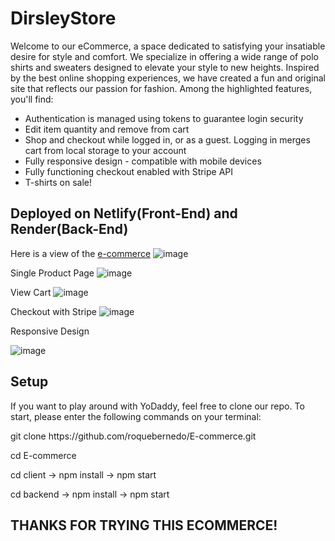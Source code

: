 # DirsleyStore
Welcome to our eCommerce, a space dedicated to satisfying your insatiable desire for style and comfort.
We specialize in offering a wide range of polo shirts and sweaters designed to elevate your style to new heights.
Inspired by the best online shopping experiences, we have created a fun and original site that reflects our passion for fashion.
Among the highlighted features, you'll find:

<ul>
  <li>Authentication is managed using tokens to guarantee login security</li>
  <li>Edit item quantity and remove from cart</li>
  <li>Shop and checkout while logged in, or as a guest. Logging in merges cart from local storage to your account</li>
  <li>Fully responsive design - compatible with mobile devices</li>
  <li>Fully functioning checkout enabled with Stripe API</li>
  <li>T-shirts on sale!</li>
</ul>

## Deployed on Netlify(Front-End) and Render(Back-End)
Here is a view of the [e-commerce](https://ecommerce-rq.netlify.app/)
![image](https://github.com/roquebernedo/E-commerce/assets/128245208/09f7ebc3-5a48-4ee6-b3d8-ba133824d057)

Single Product Page
![image](https://github.com/roquebernedo/E-commerce/assets/128245208/f184dc26-17a0-4070-ad7e-9c5eb47beca5)

View Cart
![image](https://github.com/roquebernedo/E-commerce/assets/128245208/98755326-776c-4ef9-80c3-b896b04d06b7)

Checkout with Stripe
![image](https://github.com/roquebernedo/E-commerce/assets/128245208/6dcca973-94d4-4c5f-9445-0ffc2f249edd)


<div>Responsive Design</div>

![image](https://github.com/roquebernedo/E-commerce/assets/128245208/57e1197a-32dc-4fe4-ae3e-5a93a10be983)

## Setup
If you want to play around with YoDaddy, feel free to clone our repo. To start, please enter the following commands on your terminal:

<div>
  <p>git clone https://github.com/roquebernedo/E-commerce.git</p>
  <p>cd E-commerce</p>
  <p>cd client -> npm install -> npm start</p>
  <p>cd backend -> npm install -> npm start</p>
</div>

## THANKS FOR TRYING THIS ECOMMERCE!








